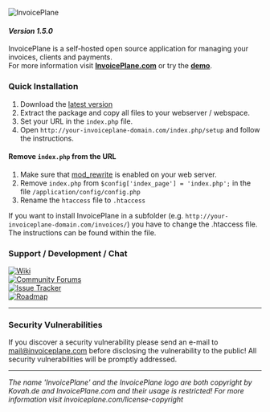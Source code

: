 ![InvoicePlane](http://invoiceplane.com/content/logo/PNG/logo_300x150.png)
#### _Version 1.5.0_

InvoicePlane is a self-hosted open source application for managing your invoices, clients and payments.    
For more information visit __[InvoicePlane.com](https://invoiceplane.com)__ or try the __[demo](https://demo.invoiceplane.com)__.

### Quick Installation

1. Download the [latest version](https://invoiceplane.com/downloads)
2. Extract the package and copy all files to your webserver / webspace.
3. Set your URL in the `index.php` file.
4. Open `http://your-invoiceplane-domain.com/index.php/setup` and follow the instructions.

#### Remove `index.php` from the URL

1. Make sure that [mod_rewrite](https://go.invoiceplane.com/apachemodrewrite) is enabled on your web server.
2. Remove `index.php` from `$config['index_page'] = 'index.php';` in the file `/application/config/config.php`
3. Rename the `htaccess` file to `.htaccess`

If you want to install InvoicePlane in a subfolder (e.g. `http://your-invoiceplane-domain.com/invoices/`) you have to change the .htaccess file. The instructions can be found within the file.

### Support / Development / Chat

[![Wiki](https://img.shields.io/badge/Help%3A-Official%20Wiki-429ae1.svg)](https://wiki.invoiceplane.com/)    
[![Community Forums](https://img.shields.io/badge/Help%3A-Community%20Forums-429ae1.svg)](https://community.invoiceplane.com/)    
[![Issue Tracker](https://img.shields.io/badge/Development%3A-Issue%20Tracker-429ae1.svg)](https://development.invoiceplane.com/)    
[![Roadmap](https://img.shields.io/badge/Development%3A-Roadmap-429ae1.svg)](https://go.invoiceplane.com/roadmapv1)

---

### Security Vulnerabilities

If you discover a security vulnerability please send an e-mail to mail@invoiceplane.com before disclosing the vulnerability to the public!
All security vulnerabilities will be promptly addressed.

---

*The name 'InvoicePlane' and the InvoicePlane logo are both copyright by Kovah.de and InvoicePlane.com
and their usage is restricted! For more information visit invoiceplane.com/license-copyright*
